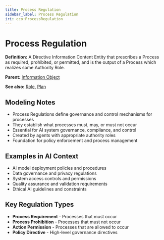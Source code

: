 ```yaml
---
title: Process Regulation
sidebar_label: Process Regulation
iri: cco:ProcessRegulation
---
```


# Process Regulation

**Definition:** A Directive Information Content Entity that prescribes a Process as required, prohibited, or permitted, and is the output of a Process which realizes some Authority Role.

**Parent:** [Information Object](/cco/InformationObject)

**See also:** [Role](/cco/Role), [Plan](/cco/Plan)

## Modeling Notes

- Process Regulations define governance and control mechanisms for processes
- They establish what processes must, may, or must not occur
- Essential for AI system governance, compliance, and control
- Created by agents with appropriate authority roles
- Foundation for policy enforcement and process management

## Examples in AI Context

- AI model deployment policies and procedures
- Data governance and privacy regulations
- System access controls and permissions
- Quality assurance and validation requirements
- Ethical AI guidelines and constraints

## Key Regulation Types

- **Process Requirement** - Processes that must occur
- **Process Prohibition** - Processes that must not occur  
- **Action Permission** - Processes that are allowed to occur
- **Policy Directive** - High-level governance directives
